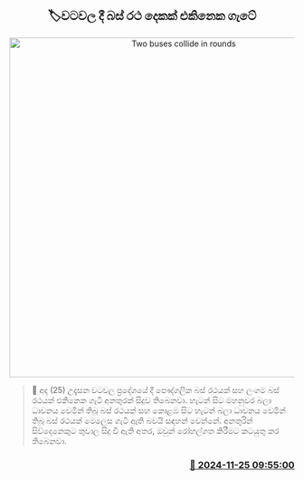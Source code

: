 <p align='center'><b><h2 align='center' title='Two buses collide in rounds'>🏷වටවල දී බස් රථ දෙකක් එකිනෙක ගැ​ටේ</h2></b></p>
<p align='center'><img src='https://helakuru.sgp1.cdn.digitaloceanspaces.com/esana/images/lib/bus-accsiden-tt.jpg' width='600' alt='Two buses collide in rounds'></p>

>📝 අද (25) උදෑසන වටවල ප්‍රදේශයේ දී පෞද්ගලික බස් රථයක් සහ ලංගම බස් රථයක් එකිනෙක ගැටී අනතුරක් සිදුව තිබෙනවා.
හැටන් සිට මහනුවර බලා ධාවනය වෙමින් තිබූ බස් රථයක් සහ කොළඹ සිට හැටන් බලා ධාවනය වෙමින් තිබූ බස් රථයක් මෙලෙස ගැටී ඇති බවයි සඳහන් වෙන්නේ.
අනතුරින් සිව්දෙනෙකුට තුවාල සිදු වී ඇති අතර, ඔවුන් රෝහල්ගත කිරීමට කටයුතු කර තිබෙනවා.


<h3 align='right'><a href='https://www.helakuru.lk/esana/p/105405/'>📅 2024-11-25 09:55:00</a></h3>
